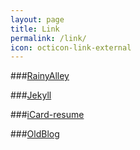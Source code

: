 ```yaml
---
layout: page
title: Link
permalink: /link/
icon: octicon-link-external
---
```


###[RainyAlley](http://blog.rainyalley.com/)

###[Jekyll](https://github.com/jekyll/jekyll)

###[iCard-resume](https://github.com/ddbullfrog/iCard-Resume)

###[OldBlog](http://www.cnblogs.com/morgan-yuan)
